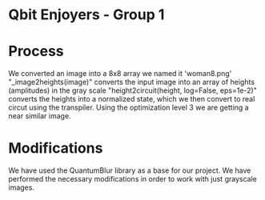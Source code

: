 # Qbit Enjoyers - Group 1

# Process #
We converted an image into a 8x8 array we named it 'woman8.png'
"_image2heights(image)" converts the input image into an array of heights (amplitudes) in the gray scale
"height2circuit(height, log=False, eps=1e-2)" converts the heights into a normalized state, which we then convert to real circut using the transpiler.
Using the optimization level 3 we are getting a near similar image.

# Modifications #
We have used the QuantumBlur library as a base for our project. We have performed the necessary modifications in order to work with just grayscale images. 
